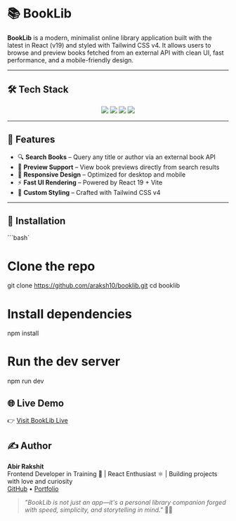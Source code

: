 # 📚 BookLib

**BookLib** is a modern, minimalist online library application built with the latest in React (v19) and styled with Tailwind CSS v4. It allows users to browse and preview books fetched from an external API with clean UI, fast performance, and a mobile-friendly design.

---

## 🛠️ Tech Stack

<p align="center">
  <img src="https://img.shields.io/badge/React-19-61DAFB?style=for-the-badge&logo=react&logoColor=white" />
  <img src="https://img.shields.io/badge/TailwindCSS-4.1.5-38B2AC?style=for-the-badge&logo=tailwind-css&logoColor=white" />
  <img src="https://img.shields.io/badge/Vite-6.3.1-646CFF?style=for-the-badge&logo=vite&logoColor=white" />
  <img src="https://img.shields.io/badge/Axios-API-blue?style=for-the-badge" />
</p>

---

## 🌟 Features

- 🔍 **Search Books** – Query any title or author via an external book API  
- 📖 **Preview Support** – View book previews directly from search results  
- 📱 **Responsive Design** – Optimized for desktop and mobile  
- ⚡ **Fast UI Rendering** – Powered by React 19 + Vite  
- 🎨 **Custom Styling** – Crafted with Tailwind CSS v4

---

## 🔧 Installation

```bash`
# Clone the repo
git clone https://github.com/araksh10/booklib.git
cd booklib

# Install dependencies
npm install

# Run the dev server
npm run dev

## 🌐 Live Demo

👉 [Visit BookLib Live](https://booklib-araksh.netlify.app)

## ✍️ Author

**Abir Rakshit**  
Frontend Developer in Training 🌱 | React Enthusiast ⚛️ | Building projects with love and curiosity  
[GitHub](https://github.com/araksh10) • [Portfolio](https://animgel.netlify.app)


> *"BookLib is not just an app—it's a personal library companion forged with speed, simplicity, and storytelling in mind."* 📖✨


